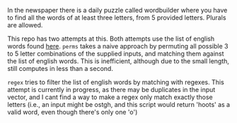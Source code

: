 In the newspaper there is a daily puzzle called wordbuilder where you have to find all the words of at least three letters, from 5 provided letters. Plurals are allowed. 

This repo has two attempts at this. Both attempts use the list of english words found [here](https://github.com/dwyl/english-words). `perms` takes a naive approach by permuting all possible 3 to 5 letter combinations of the supplied inputs, and matching them against the list of english words. This is inefficient, although due to the small length, still computes in less than a second. 

`regex` tries to filter the list of english words by matching with regexes. This attempt is currently in progress, as there may be duplicates in the input vector, and I cant find a way to make a regex only match exactly those letters (i.e., an input might be ostgh, and this script would return 'hoots' as a valid word, even though there's only one 'o')

